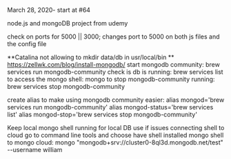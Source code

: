 <!-- # natours1 -->

March 28, 2020- start at #64

node.js and mongoDB project from udemy

check on ports for 5000 || 3000;
changes port to 5000 on both js files and the config file

**Catalina not allowing to mkdir data/db in usr/local/bin **
https://zellwk.com/blog/install-mongodb/
start mongodb community: brew services run mongodb-community
check is db is running: brew services list
to access the mongo shell: mongo
to stop mongodb-community running: brew services stop mongodb-community

create alias to make using mongodb community easier:
alias mongod='brew services run mongodb-community'
alias mongod-status='brew services list'
alias mongod-stop='brew services stop mongodb-community'

Keep local mongo shell running for local DB use
if issues connecting shell to cloud go to command line tools and choose have shell installed
mongo shell to mongo cloud: mongo "mongodb+srv://cluster0-8ql3d.mongodb.net/test" --username william
